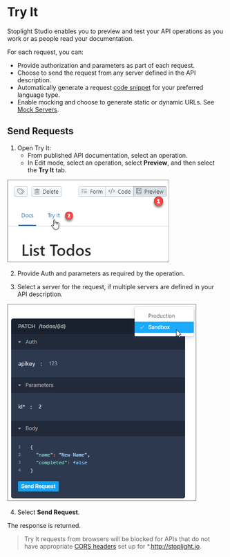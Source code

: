 # Try It

Stoplight Studio enables you to preview and test your API operations as you work or as people read your documentation.

For each request, you can:

- Provide authorization and parameters as part of each request.
- Choose to send the request from any server defined in the API description.
- Automatically generate a request [code snippet](05a-generating-code-snippets.md) for your preferred language type.
- Enable mocking and choose to generate static or dynamic URLs. See [Mock Servers](06-mock-servers.md).  

## Send Requests

1. Open Try It:
    - From published API documentation, select an operation. 
    - In Edit mode, select an operation, select **Preview**, and then select the **Try It** tab. 

<!--
focus: false
-->
  ![](../../assets/images/open_try_it.png)

2. Provide Auth and parameters as required by the operation. 

3. Select a server for the request, if multiple servers are defined in your API description.

<!--
focus: false
-->
![](../../assets/images/send-request.png)

4. Select **Send Request**.

The response is returned.

<!-- theme: info -->
> Try It requests from browsers will be blocked for APIs that do not have appropriate [CORS headers](https://developer.mozilla.org/en-US/docs/Web/HTTP/CORS) set up for *.http://stoplight.io.


